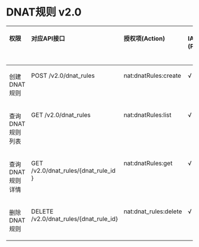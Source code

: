 # DNAT规则 v2.0<a name="nat_api_0034"></a>

<a name="table1351682493510"></a>
<table><thead align="left"><tr id="row1759512463518"><th class="cellrowborder" valign="top" width="15.688431156884308%" id="mcps1.1.6.1.1"><p id="p6174435204812"><a name="p6174435204812"></a><a name="p6174435204812"></a>权限</p>
</th>
<th class="cellrowborder" valign="top" width="29.547045295470447%" id="mcps1.1.6.1.2"><p id="p8174113504816"><a name="p8174113504816"></a><a name="p8174113504816"></a>对应API接口</p>
</th>
<th class="cellrowborder" valign="top" width="15.808419158084186%" id="mcps1.1.6.1.3"><p id="p8701346133717"><a name="p8701346133717"></a><a name="p8701346133717"></a>授权项(Action)</p>
</th>
<th class="cellrowborder" valign="top" width="20.707929207079285%" id="mcps1.1.6.1.4"><p id="p5985736163016"><a name="p5985736163016"></a><a name="p5985736163016"></a>IAM项目(Project)</p>
</th>
<th class="cellrowborder" valign="top" width="18.248175182481745%" id="mcps1.1.6.1.5"><p id="p8985133619300"><a name="p8985133619300"></a><a name="p8985133619300"></a>企业项目(Enterprise Project)</p>
</th>
</tr>
</thead>
<tbody><tr id="row15595192412355"><td class="cellrowborder" valign="top" width="15.688431156884308%" headers="mcps1.1.6.1.1 "><p id="p9809687533"><a name="p9809687533"></a><a name="p9809687533"></a>创建DNAT规则</p>
</td>
<td class="cellrowborder" valign="top" width="29.547045295470447%" headers="mcps1.1.6.1.2 "><p id="p172561417115312"><a name="p172561417115312"></a><a name="p172561417115312"></a>POST /v2.0/dnat_rules</p>
</td>
<td class="cellrowborder" valign="top" width="15.808419158084186%" headers="mcps1.1.6.1.3 "><p id="p98091989538"><a name="p98091989538"></a><a name="p98091989538"></a>nat:dnatRules:create</p>
</td>
<td class="cellrowborder" valign="top" width="20.707929207079285%" headers="mcps1.1.6.1.4 "><p id="p15756115919276"><a name="p15756115919276"></a><a name="p15756115919276"></a>√</p>
</td>
<td class="cellrowborder" valign="top" width="18.248175182481745%" headers="mcps1.1.6.1.5 "><p id="p54871102411"><a name="p54871102411"></a><a name="p54871102411"></a>×</p>
</td>
</tr>
<tr id="row959782416351"><td class="cellrowborder" valign="top" width="15.688431156884308%" headers="mcps1.1.6.1.1 "><p id="p1880938125310"><a name="p1880938125310"></a><a name="p1880938125310"></a>查询DNAT规则列表</p>
</td>
<td class="cellrowborder" valign="top" width="29.547045295470447%" headers="mcps1.1.6.1.2 "><p id="p12256517165318"><a name="p12256517165318"></a><a name="p12256517165318"></a>GET /v2.0/dnat_rules</p>
</td>
<td class="cellrowborder" valign="top" width="15.808419158084186%" headers="mcps1.1.6.1.3 "><p id="p1380958145313"><a name="p1380958145313"></a><a name="p1380958145313"></a>nat:dnatRules:list</p>
</td>
<td class="cellrowborder" valign="top" width="20.707929207079285%" headers="mcps1.1.6.1.4 "><p id="p1475655902719"><a name="p1475655902719"></a><a name="p1475655902719"></a>√</p>
</td>
<td class="cellrowborder" valign="top" width="18.248175182481745%" headers="mcps1.1.6.1.5 "><p id="p153706545313"><a name="p153706545313"></a><a name="p153706545313"></a>×</p>
</td>
</tr>
<tr id="row459717246353"><td class="cellrowborder" valign="top" width="15.688431156884308%" headers="mcps1.1.6.1.1 "><p id="p58091683536"><a name="p58091683536"></a><a name="p58091683536"></a>查询DNAT规则详情</p>
</td>
<td class="cellrowborder" valign="top" width="29.547045295470447%" headers="mcps1.1.6.1.2 "><p id="p1925641775311"><a name="p1925641775311"></a><a name="p1925641775311"></a>GET /v2.0/dnat_rules/{dnat_rule_id }</p>
</td>
<td class="cellrowborder" valign="top" width="15.808419158084186%" headers="mcps1.1.6.1.3 "><p id="p178090816533"><a name="p178090816533"></a><a name="p178090816533"></a>nat:dnatRules:get</p>
</td>
<td class="cellrowborder" valign="top" width="20.707929207079285%" headers="mcps1.1.6.1.4 "><p id="p167561459142711"><a name="p167561459142711"></a><a name="p167561459142711"></a>√</p>
</td>
<td class="cellrowborder" valign="top" width="18.248175182481745%" headers="mcps1.1.6.1.5 "><p id="p1370175418319"><a name="p1370175418319"></a><a name="p1370175418319"></a>×</p>
</td>
</tr>
<tr id="row1159792493517"><td class="cellrowborder" valign="top" width="15.688431156884308%" headers="mcps1.1.6.1.1 "><p id="p3809286538"><a name="p3809286538"></a><a name="p3809286538"></a>删除DNAT规则</p>
</td>
<td class="cellrowborder" valign="top" width="29.547045295470447%" headers="mcps1.1.6.1.2 "><p id="p1725610177530"><a name="p1725610177530"></a><a name="p1725610177530"></a>DELETE /v2.0/dnat_rules/{dnat_rule_id}</p>
</td>
<td class="cellrowborder" valign="top" width="15.808419158084186%" headers="mcps1.1.6.1.3 "><p id="p128091082532"><a name="p128091082532"></a><a name="p128091082532"></a>nat:dnat_rules:delete</p>
</td>
<td class="cellrowborder" valign="top" width="20.707929207079285%" headers="mcps1.1.6.1.4 "><p id="p9757145912271"><a name="p9757145912271"></a><a name="p9757145912271"></a>√</p>
</td>
<td class="cellrowborder" valign="top" width="18.248175182481745%" headers="mcps1.1.6.1.5 "><p id="p19370155411318"><a name="p19370155411318"></a><a name="p19370155411318"></a>×</p>
</td>
</tr>
</tbody>
</table>

